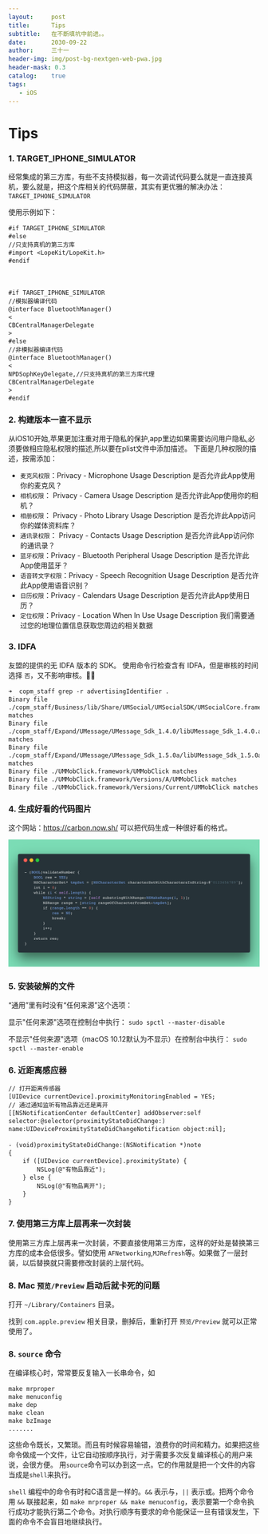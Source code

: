 ```yaml
---
layout:     post
title:      Tips
subtitle:   在不断填坑中前进。。
date:       2030-09-22
author:     三十一
header-img: img/post-bg-nextgen-web-pwa.jpg
header-mask: 0.3
catalog:    true
tags:
   - iOS
---
```


# Tips

### 1. TARGET_IPHONE_SIMULATOR
经常集成的第三方库，有些不支持模拟器，每一次调试代码要么就是一直连接真机，要么就是，把这个库相关的代码屏蔽，其实有更优雅的解决办法：`TARGET_IPHONE_SIMULATOR`

使用示例如下：

```
#if TARGET_IPHONE_SIMULATOR
#else
//只支持真机的第三方库
#import <LopeKit/LopeKit.h>
#endif



#if TARGET_IPHONE_SIMULATOR
//模拟器编译代码
@interface BluetoothManager()
<
CBCentralManagerDelegate
>
#else
//非模拟器编译代码
@interface BluetoothManager()
<
NPDSophKeyDelegate,//只支持真机的第三方库代理
CBCentralManagerDelegate
>
#endif
```

### 2. 构建版本一直不显示

从iOS10开始,苹果更加注重对用于隐私的保护,app里边如果需要访问用户隐私,必须要做相应隐私权限的描述,所以要在plist文件中添加描述。
下面是几种权限的描述，按需添加：

* `麦克风权限`：Privacy - Microphone Usage Description 是否允许此App使用你的麦克风？
* `相机权限`： Privacy - Camera Usage Description 是否允许此App使用你的相机？
* `相册权限`： Privacy - Photo Library Usage Description 是否允许此App访问你的媒体资料库？
* `通讯录权限`： Privacy - Contacts Usage Description 是否允许此App访问你的通讯录？
* `蓝牙权限`：Privacy - Bluetooth Peripheral Usage Description 是否允许此App使用蓝牙？
* `语音转文字权限`：Privacy - Speech Recognition Usage Description 是否允许此App使用语音识别？
* `日历权限`：Privacy - Calendars Usage Description 是否允许此App使用日历？
* `定位权限`：Privacy - Location When In Use Usage Description 我们需要通过您的地理位置信息获取您周边的相关数据


### 3. IDFA
友盟的提供的无 IDFA 版本的 SDK。
使用命令行检查含有 IDFA，但是审核的时间选择 `否`，又不影响审核。🤣🤣

```
➜  copm_staff grep -r advertisingIdentifier .
Binary file ./copm_staff/Business/lib/Share/UMSocial/UMSocialSDK/UMSocialCore.framework/UMSocialCore matches
Binary file ./copm_staff/Expand/UMessage/UMessage_Sdk_1.4.0/libUMessage_Sdk_1.4.0.a matches
Binary file ./copm_staff/Expand/UMessage/UMessage_Sdk_1.5.0a/libUMessage_Sdk_1.5.0a.a matches
Binary file ./UMMobClick.framework/UMMobClick matches
Binary file ./UMMobClick.framework/Versions/A/UMMobClick matches
Binary file ./UMMobClick.framework/Versions/Current/UMMobClick matches
```

### 4. 生成好看的代码图片

这个网站：https://carbon.now.sh/ 可以把代码生成一种很好看的格式。

![test](/img/in-post/carbon_code.png)


### 5. 安装破解的文件
 “通用”里有时没有“任何来源”这个选项：
 
显示"任何来源"选项在控制台中执行：
`sudo spctl --master-disable` 

不显示"任何来源"选项（macOS 10.12默认为不显示）在控制台中执行：
 `sudo spctl --master-enable`

### 6. 近距离感应器


```
// 打开距离传感器
[UIDevice currentDevice].proximityMonitoringEnabled = YES;
// 通过通知监听有物品靠近还是离开
[[NSNotificationCenter defaultCenter] addObserver:self selector:@selector(proximityStateDidChange:) name:UIDeviceProximityStateDidChangeNotification object:nil];

- (void)proximityStateDidChange:(NSNotification *)note
{
    if ([UIDevice currentDevice].proximityState) {
        NSLog(@"有物品靠近");
    } else {
        NSLog(@"有物品离开");
    }
} 
```

### 7. 使用第三方库上层再来一次封装
 使用第三方库上层再来一次封装，不要直接使用第三方库，这样的好处是替换第三方库的成本会低很多。譬如使用 `AFNetworking`,`MJRefresh`等。如果做了一层封装，以后替换就只需要修改封装的上层代码。
 
### 8. Mac `预览/Preview` 启动后就卡死的问题

打开 `~/Library/Containers` 目录。

找到 `com.apple.preview` 相关目录，删掉后，重新打开 `预览/Preview` 就可以正常使用了。

### 8. `source` 命令

在编译核心时，常常要反复输入一长串命令，如

```
make mrproper
make menuconfig
make dep
make clean
make bzImage
.......
```

这些命令既长，又繁琐。而且有时候容易输错，浪费你的时间和精力。如果把这些命令做成一个文件，让它自动按顺序执行，对于需要多次反复编译核心的用户来说，会很方便。
用`source`命令可以办到这一点。它的作用就是把一个文件的内容当成是`shell`来执行。


`shell` 编程中的命令有时和C语言是一样的。`&&` 表示与，`||` 表示或。把两个命令用 `&&` 联接起来，如 `make mrproper && make menuconfig`，表示要第一个命令执行成功才能执行第二个命令。对执行顺序有要求的命令能保证一旦有错误发生，下面的命令不会盲目地继续执行。

